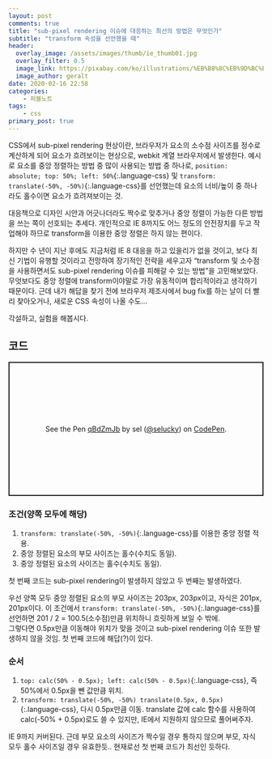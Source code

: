```yaml
---
layout: post
comments: true
title: "sub-pixel rendering 이슈에 대응하는 최선의 방법은 무엇인가"
subtitle: "transform 속성을 선언했을 때"
header:
  overlay_image: /assets/images/thumb/ie_thumb01.jpg
  overlay_filter: 0.5
  image_link: https://pixabay.com/ko/illustrations/%EB%B8%8C%EB%9D%BC%EC%9A%B0%EC%A0%80-%EC%9B%B9-www-%EC%BB%B4%ED%93%A8%ED%84%B0-773273/
  image_author: geralt
date: 2020-02-16 22:58
categories:
    - 퍼블노트
tags:
    - css
primary_post: true
---
```

CSS에서 sub-pixel rendering 현상이란, 브라우저가 요소의 소수점 사이즈를 정수로 계산하게 되어 요소가 흐려보이는 현상으로, webkit 계열 브라우저에서 발생한다. 예시로 요소를 중앙 정렬하는 방법 중 많이 사용되는 방법 중 하나로, ```position: absolute; top: 50%; left: 50%```{:.language-css} 및 ```transform: translate(-50%, -50%)```{:.language-css}를 선언했는데 요소의 너비/높이 중 하나라도 홀수이면 요소가 흐려져보이는 것.

대응책으로 디자인 시안과 어긋나더라도 짝수로 맞추거나 중앙 정렬이 가능한 다른 방법을 쓰는 쪽이 선호되는 추세다. 개인적으로 IE 8까지도 어느 정도의 안전장치를 두고 작업해야 하므로 transform을 이용한 중앙 정렬은 하지 않는 편이다.

하지만 수 년이 지난 후에도 지금처럼 IE 8 대응을 하고 있을리가 없을 것이고, 보다 최신 기법이 유행할 것이라고 전망하여 장기적인 전략을 세우고자 &ldquo;transform 및 소수점을 사용하면서도 sub-pixel rendering 이슈를 피해갈 수 있는 방법&rdquo;을 고민해보았다. 무엇보다도 중앙 정렬에 transform이야말로 가장 유동적이며 합리적이라고 생각하기 때문이다. 근데 내가 해답을 찾기 전에 브라우저 제조사에서 bug fix를 하는 날이 더 빨리 찾아오거나, 새로운 CSS 속성이 나올 수도...

각설하고, 실험을 해봅시다.

## 코드

<p class="codepen" data-height="265" data-theme-id="default" data-default-tab="css,result" data-user="selucky" data-slug-hash="qBdZmJb" style="height: 265px; box-sizing: border-box; display: flex; align-items: center; justify-content: center; border: 2px solid; margin: 1em 0; padding: 1em;" data-pen-title="qBdZmJb">
  <span>See the Pen <a href="https://codepen.io/selucky/pen/qBdZmJb">
  qBdZmJb</a> by sel (<a href="https://codepen.io/selucky">@selucky</a>)
  on <a href="https://codepen.io">CodePen</a>.</span>
</p>
<script async src="https://static.codepen.io/assets/embed/ei.js"></script>

### 조건(양쪽 모두에 해당)

1. ```transform: translate(-50%, -50%)```{:.language-css}를 이용한 중앙 정렬 적용.
2. 중앙 정렬된 요소의 부모 사이즈는 홀수(수치도 동일).
3. 중앙 정렬된 요소의 사이즈는 홀수(수치도 동일).

첫 번째 코드는 sub-pixel rendering이 발생하지 않았고 두 번째는 발생하였다.

우선 양쪽 모두 중앙 정렬된 요소의 부모 사이즈는 203px, 203px이고, 자식은 201px, 201px이다. 이 조건에서 ```transform: translate(-50%, -50%)```{:.language-css}를 선언하면 201 / 2 = 100.5(소수점)만큼 위치하니 흐릿하게 보일 수 밖에.  
그렇다면 0.5px만큼 이동해야 위치가 맞을 것이고 sub-pixel rendering 이슈 또한 발생하지 않을 것임. 첫 번째 코드에 해답(?)이 있다.

### 순서

1. ```top: calc(50% - 0.5px); left: calc(50% - 0.5px)```{:.language-css}, 즉 50%에서 0.5px을 뺀 값만큼 위치.
2. ```transform: translate(-50%, -50%) translate(0.5px, 0.5px)```{:.language-css}, 다시 0.5px만큼 이동. translate 값에 calc 함수를 사용하여 calc(-50% + 0.5px)로도 쓸 수 있지만, IE에서 지원하지 않으므로 풀어써주자.

IE 9까지 커버된다. 근데 부모 요소의 사이즈가 짝수일 경우 통하지 않으며 부모, 자식 모두 홀수 사이즈일 경우 유효한듯.. 현재로선 첫 번째 코드가 최선인 듯하다.